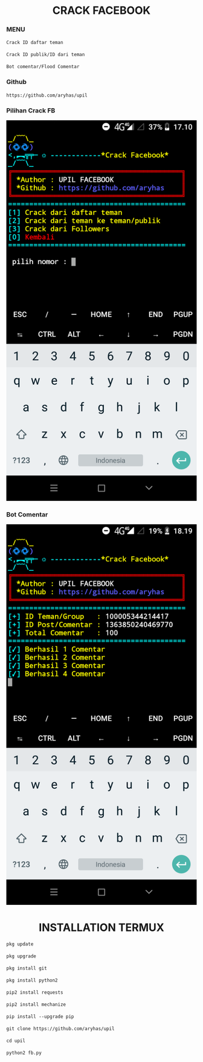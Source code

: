 <H1 align="center">
CRACK FACEBOOK
</H1>

### MENU

    Crack ID daftar teman

    Crack ID publik/ID dari teman

    Bot comentar/Flood Comentar

### Github

    https://github.com/aryhas/upil

<p align="center">

  ### Pilihan Crack FB
  <img src="image/1.0.png" width="640" title="Version 1.4" alt="Version 1.4">
</p>

<p align="center">

 ### Bot Comentar
  <img src="image/1.1.png" width="640" title="Version 1.5" alt="Version 1.5">
</p>

<H1 align="center">
INSTALLATION TERMUX
</H1>
 
    pkg update

    pkg upgrade

    pkg install git

    pkg install python2

    pip2 install requests

    pip2 install mechanize

    pip install --upgrade pip

    git clone https://github.com/aryhas/upil

    cd upil

    python2 fb.py
